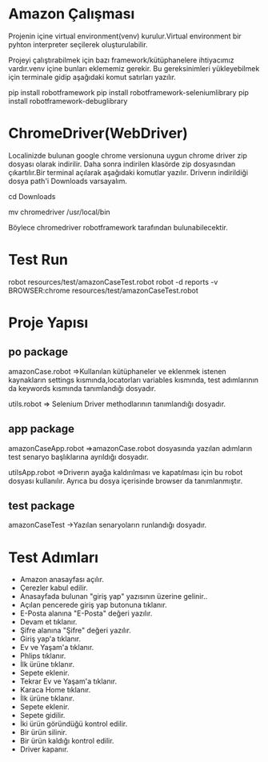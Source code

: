 # Amazon Çalışması 
Projenin içine virtual environment(venv) kurulur.Virtual environment bir pyhton interpreter seçilerek oluşturulabilir.

Projeyi çalıştırabilmek için bazı framework/kütüphanelere ihtiyacımız vardır.venv içine bunları eklememiz gerekir.
Bu gereksinimleri yükleyebilmek için terminale gidip aşağıdaki komut satırları yazılır.

pip install robotframework
pip install robotframework-seleniumlibrary
pip install robotframework-debuglibrary

# ChromeDriver(WebDriver)

Localinizde bulunan google chrome versionuna uygun chrome driver zip dosyası olarak indirilir.
Daha sonra indirilen klasörde zip dosyasından çıkartılır.Bir terminal açılarak aşağıdaki komutlar yazılır.
Driverın indirildiği dosya path'i Downloads varsayalım.

cd Downloads 

mv chromedriver /usr/local/bin

Böylece chromedriver robotframework tarafından bulunabilecektir.

# Test Run

robot  resources/test/amazonCaseTest.robot
robot -d reports -v BROWSER:chrome resources/test/amazonCaseTest.robot

# Proje Yapısı

## po package
amazonCase.robot =>Kullanılan kütüphaneler ve eklenmek istenen kaynakların settings kısmında,locatorları variables kısmında, 
test adımlarının da keywords kısmında tanımlandığı dosyadır.

utils.robot => Selenium Driver methodlarının tanımlandığı dosyadır. 
## app package
amazonCaseApp.robot =>amazonCase.robot dosyasında yazılan adımların test senaryo başlıklarına ayrıldığı dosyadır.

utilsApp.robot =>Driverın ayağa kaldırılması ve kapatılması için bu robot dosyası kullanılır.
Ayrıca bu dosya içerisinde browser da tanımlanmıştır.
##  test package
amazonCaseTest ->Yazılan senaryoların runlandığı dosyadır.

# Test Adımları
	
* Amazon anasayfası açılır.
* Çerezler kabul edilir.
* Anasayfada bulunan "giriş yap" yazısının üzerine gelinir..
* Açılan pencerede giriş yap butonuna tıklanır.
* E-Posta alanına "E-Posta" değeri yazılır.
* Devam et tıklanır.
* Şifre alanına "Şifre" değeri yazılır.
* Giriş yap'a tıklanır.
* Ev ve Yaşam'a tıklanır.
* Phlips tıklanır.
* İlk ürüne tıklanır.
* Sepete eklenir.
* Tekrar Ev ve Yaşam'a tıklanır.
* Karaca Home tıklanır.
* İlk ürüne tıklanır.
* Sepete eklenir.
* Sepete gidilir.
* İki ürün göründüğü kontrol edilir.
* Bir ürün silinir.
* Bir ürün kaldığı kontrol edilir.
* Driver kapanır.





 




